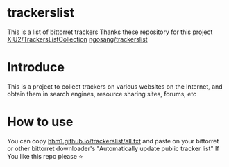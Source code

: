 # trackerslist
This is a list of bittorret trackers
Thanks these repository for this project
[XIU2/TrackersListCollection](https://github.com/XIU2/TrackersListCollection)
[ngosang/trackerslist](https://github.com/ngosang/trackerslist)
# Introduce
This is a project to collect trackers on various websites on the Internet, and obtain them in search engines, resource sharing sites, forums, etc
# How to use
You can copy [hhm1.github.io/trackerslist/all.txt](hhm1.github.io/trackerslist/all.txt) and paste on your bittorret or other bittorret downloader's "Automatically update public tracker list"
If You like this repo please ⭐
